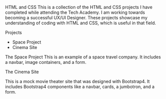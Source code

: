 HTML and CSS
This is a collection of the HTML and CSS projects I have completed while attending the Tech Academy. I am working towards becoming a successful UX/UI Designer. These projects showcase my understanding of coding with HTML and CSS, which is useful in that field.

Projects

* Space Project
* Cinema Site


The Space Project
This is an example of a space travel company. It includes a navbar, image containers, and a form.


The Cinema Site

This is a mock movie theater site that was designed with Bootstrap4. It includes Bootstrap4 components like a navbar, cards, a jumbotron, and a form.
